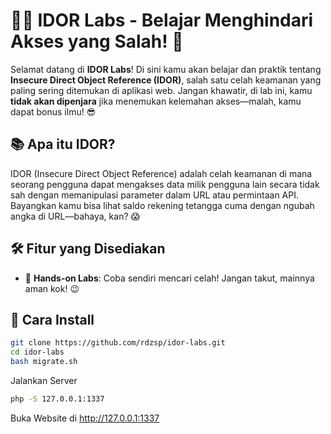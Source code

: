 # 🏴‍☠️ IDOR Labs - Belajar Menghindari Akses yang Salah! 🚨

Selamat datang di **IDOR Labs**! Di sini kamu akan belajar dan praktik tentang **Insecure Direct Object Reference (IDOR)**, salah satu celah keamanan yang paling sering ditemukan di aplikasi web. Jangan khawatir, di lab ini, kamu **tidak akan dipenjara** jika menemukan kelemahan akses—malah, kamu dapat bonus ilmu! 😎

## 📚 Apa itu IDOR?

IDOR (Insecure Direct Object Reference) adalah celah keamanan di mana seorang pengguna dapat mengakses data milik pengguna lain secara tidak sah dengan memanipulasi parameter dalam URL atau permintaan API. Bayangkan kamu bisa lihat saldo rekening tetangga cuma dengan ngubah angka di URL—bahaya, kan? 😱

## 🛠️ Fitur yang Disediakan

- 🧪 **Hands-on Labs**: Coba sendiri mencari celah! Jangan takut, mainnya aman kok! 😉

## 🚀 Cara Install
```bash
git clone https://github.com/rdzsp/idor-labs.git
cd idor-labs
bash migrate.sh
```

Jalankan Server
```bash
php -S 127.0.0.1:1337
```

Buka Website di http://127.0.0.1:1337